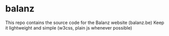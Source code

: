 # balanz
This repo contains the source code for the Balanz website (balanz.be)
Keep it lightweight and simple (w3css, plain js whenever possible)
